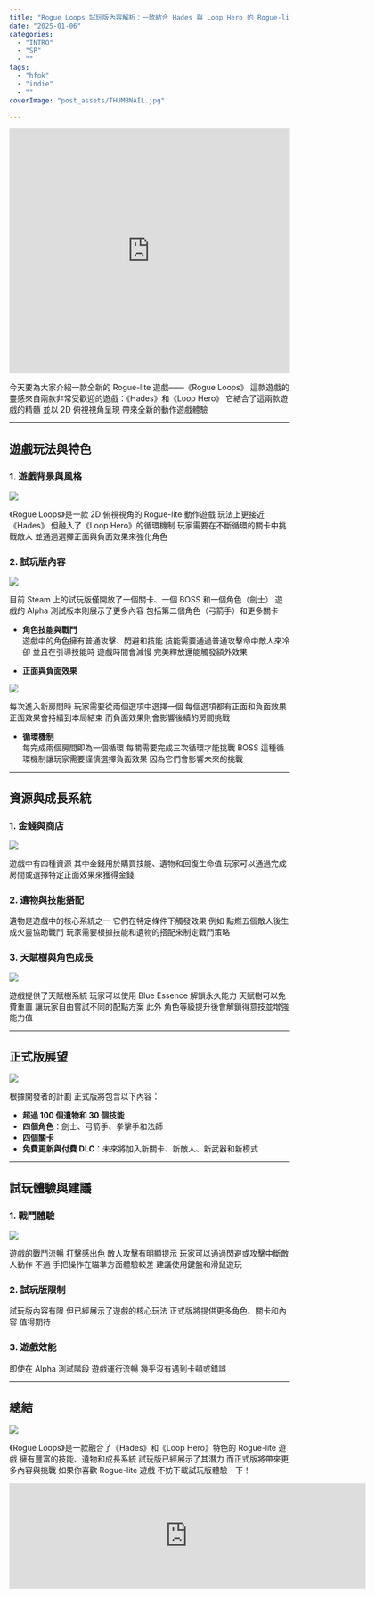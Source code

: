```yaml
---
title: "Rogue Loops 試玩版內容解析：一款結合 Hades 與 Loop Hero 的 Rogue-lite 遊戲"
date: "2025-01-06"
categories:
  - "INTRO"
  - "SP"
  - ""
tags:
  - "hfok"
  - "indie"
  - ""
coverImage: "post_assets/THUMBNAIL.jpg"

---
```


<!-- Embed -->

<iframe width="100%" height="440" src="https://www.youtube.com/embed/55xqLXShEFU" 
  title="YouTube video player" frameborder="0" allow="accelerometer; autoplay;
  clipboard-write; encrypted-media; gyroscope; picture-in-picture; web-share"
  referrerpolicy="strict-origin-when-cross-origin" allowfullscreen></iframe>


<!-- Context -->

今天要為大家介紹一款全新的 Rogue-lite 遊戲——《Rogue Loops》
這款遊戲的靈感來自兩款非常受歡迎的遊戲：《Hades》和《Loop Hero》
它結合了這兩款遊戲的精髓
並以 2D 俯視視角呈現
帶來全新的動作遊戲體驗


---

## **遊戲玩法與特色**

### **1. 遊戲背景與風格**

![](post_assets/ss_cc0abf41037ec1ef3a25de27dc06c5616b2f2bc7.600x338.jpg)

《Rogue Loops》是一款 2D 俯視視角的 Rogue-lite 動作遊戲
玩法上更接近《Hades》
但融入了《Loop Hero》的循環機制
玩家需要在不斷循環的關卡中挑戰敵人
並通過選擇正面與負面效果來強化角色


### **2. 試玩版內容**

![](post_assets/ss_bd10768c49e211c86b7123d4230a7b4a7afee4d5.600x338.jpg)

目前 Steam 上的試玩版僅開放了一個關卡、一個 BOSS 和一個角色（劍士）
遊戲的 Alpha 測試版本則展示了更多內容
包括第二個角色（弓箭手）和更多關卡


- **角色技能與戰鬥**  
  遊戲中的角色擁有普通攻擊、閃避和技能
技能需要通過普通攻擊命中敵人來冷卻
並且在引導技能時
遊戲時間會減慢
完美釋放還能觸發額外效果


- **正面與負面效果**  

![](post_assets/ss_c6b9212ef6008e1daddf09a0dceb63bf00f7b0b2.600x338.jpg)

  每次進入新房間時
玩家需要從兩個選項中選擇一個
每個選項都有正面和負面效果
正面效果會持續到本局結束
而負面效果則會影響後續的房間挑戰


- **循環機制**  
  每完成兩個房間即為一個循環
每關需要完成三次循環才能挑戰 BOSS
這種循環機制讓玩家需要謹慎選擇負面效果
因為它們會影響未來的挑戰


---

## **資源與成長系統**

### **1. 金錢與商店**

![](post_assets/20250128_15-49-44.png)

遊戲中有四種資源
其中金錢用於購買技能、遺物和回復生命值
玩家可以通過完成房間或選擇特定正面效果來獲得金錢


### **2. 遺物與技能搭配**
遺物是遊戲中的核心系統之一
它們在特定條件下觸發效果
例如 點燃五個敵人後生成火靈協助戰鬥
玩家需要根據技能和遺物的搭配來制定戰鬥策略


### **3. 天賦樹與角色成長**

![](post_assets/ss_caaa22850f8c5efeb9806e9f1c7595bb463bbe6e.600x338.jpg)

遊戲提供了天賦樹系統
玩家可以使用 Blue Essence 解鎖永久能力
天賦樹可以免費重置
讓玩家自由嘗試不同的配點方案
此外 角色等級提升後會解鎖得意技並增強能力值


---

## **正式版展望**

![](post_assets/ss_72cb736df15eca91fa624d8f4df8e4a40a6473c5.600x338.jpg)

根據開發者的計劃
正式版將包含以下內容：
- **超過 100 個遺物和 30 個技能**  
- **四個角色**：劍士、弓箭手、拳擊手和法師  
- **四個關卡**  
- **免費更新與付費 DLC**：未來將加入新關卡、新敵人、新武器和新模式  

---

## **試玩體驗與建議**

### **1. 戰鬥體驗**

![](post_assets/ss_eddab933583dd8774e0572b62d3b6ca5a27b3afb.600x338.jpg)

遊戲的戰鬥流暢
打擊感出色
敵人攻擊有明顯提示
玩家可以通過閃避或攻擊中斷敵人動作
不過 手把操作在瞄準方面體驗較差
建議使用鍵盤和滑鼠遊玩


### **2. 試玩版限制**
試玩版內容有限
但已經展示了遊戲的核心玩法
正式版將提供更多角色、關卡和內容
值得期待


### **3. 遊戲效能**
即使在 Alpha 測試階段
遊戲運行流暢
幾乎沒有遇到卡頓或錯誤


---

## **總結**

![](post_assets/20250128_15-50-54.png)

《Rogue Loops》是一款融合了《Hades》和《Loop Hero》特色的 Rogue-lite 遊戲
擁有豐富的技能、遺物和成長系統
試玩版已經展示了其潛力
而正式版將帶來更多內容與挑戰
如果你喜歡 Rogue-lite 遊戲
不妨下載試玩版體驗一下！

<iframe src="https://store.steampowered.com/widget/3275010/?utm_source=homepage&utm_campaign=mycampaign" frameborder="0" width="640" height="190"></iframe>



